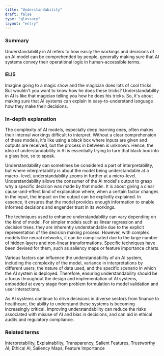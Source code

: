 ```yaml
---
title: "Understandability"
draft: false
type: "glossary"
layout: "entry"
---
```


### Summary
Understandability in AI refers to how easily the workings and decisions of an AI model can be comprehended by people, generally making sure that AI systems convey their operational logic in human-accessible terms.

### ELI5
Imagine going to a magic show and the magician does lots of cool tricks. But wouldn't you want to know how he does these tricks? Understandability in AI is like that magician telling you how he does his tricks. So, it's about making sure that AI systems can explain in easy-to-understand language how they make their decisions.

### In-depth explanation
The complexity of AI models, especially deep learning ones, often makes their internal workings difficult to interpret. Without a clear comprehension of these models, it's like using a black box where inputs are given and outputs are received, but the process in between is unknown. Hence, the idea of understandability in AI is essentially trying to turn that black box into a glass box, so to speak.

Understandability can sometimes be considered a part of interpretability, but where interpretability is about the model being understandable at a macro- level, understandability zooms in further at a micro-level. Understandability allows the consumer of the AI model's output to grasp why a specific decision was made by that model. It is about giving a clear cause-and-effect kind of explanation where, when a certain factor changes in the input, the impact on the output can be explicitly explained. In essence, it ensures that the model provides enough information to enable informed decisions and engender trust in its workings.

The techniques used to enhance understandability can vary depending on the kind of model. For simpler models such as linear regression and decision trees, they are inherently understandable due to the explicit representation of the decision making process. However, with complex models like neural networks, it can be complicated due to the large number of hidden layers and non-linear transformations. Specific techniques have been devised for them, such as saliency maps or feature importance charts.

Various factors can influence the understandability of an AI system, including the complexity of the model, variance in interpretations by different users, the nature of data used, and the specific scenario in which the AI system is deployed. Therefore, ensuring understandability should be a focus throughout the design and implementation of AI systems, embedded at every stage from problem formulation to model validation and user interactions.

As AI systems continue to drive decisions in diverse sectors from finance to healthcare, the ability to understand these systems is becoming increasingly critical. Improving understandability can reduce the risks associated with misuse of AI and bias in decisions, and can aid in ethical audits and regulatory compliance.

### Related terms
Interpretability, Explainability, Transparency, Salient Features, Trustworthy AI, Ethical AI, Saliency Maps, Feature Importance
